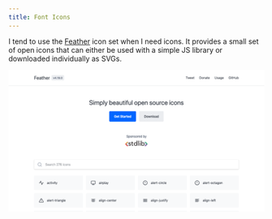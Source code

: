 ```yaml
---
title: Font Icons
---
```


I tend to use the [Feather](https://feathericons.com/) icon set when I need icons. It provides a small set of open icons that can either be used with a simple JS library or downloaded individually as SVGs.

[![Feather Homepage](../images/feather.png)](https://feathericons.com/)